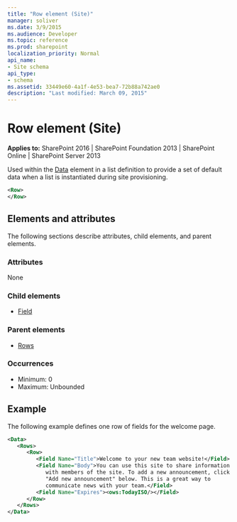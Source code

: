 ```yaml
---
title: "Row element (Site)"
manager: soliver
ms.date: 3/9/2015
ms.audience: Developer
ms.topic: reference
ms.prod: sharepoint
localization_priority: Normal
api_name:
- Site schema
api_type:
- schema
ms.assetid: 33449e60-4a1f-4e53-bea7-72b88a742ae0
description: "Last modified: March 09, 2015"
---
```


# Row element (Site)

**Applies to:** SharePoint 2016 | SharePoint Foundation 2013 | SharePoint Online | SharePoint Server 2013
  
Used within the [Data](data-element-site.md) element in a list definition to provide a set of default data when a list is instantiated during site provisioning. 
  
```XML
<Row>
</Row>
```

## Elements and attributes

The following sections describe attributes, child elements, and parent elements.

### Attributes

None
   
### Child elements

- [Field](field-element-site.md)
   
### Parent elements

- [Rows](rows-element-site.md)
   
### Occurrences

- Minimum: 0
- Maximum: Unbounded
   
## Example

The following example defines one row of fields for the welcome page.
  
```XML
<Data>
   <Rows>
      <Row>
         <Field Name="Title">Welcome to your new team website!</Field>
         <Field Name="Body">You can use this site to share information 
            with members of the site. To add a new announcement, click 
            "Add new announcement" below. This is a great way to 
            communicate news with your team.</Field>
         <Field Name="Expires"><ows:TodayISO/></Field>
      </Row>
   </Rows>
</Data>
```


